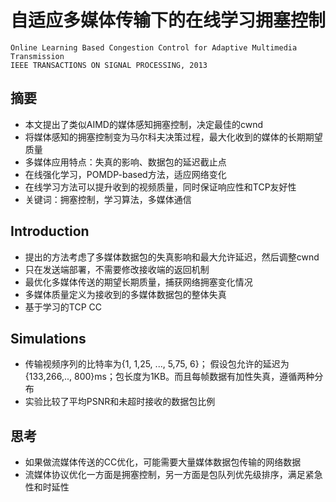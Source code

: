 # 自适应多媒体传输下的在线学习拥塞控制
`Online Learning Based Congestion Control for Adaptive Multimedia Transmission`  
`IEEE TRANSACTIONS ON SIGNAL PROCESSING, 2013`

## 摘要
- 本文提出了类似AIMD的媒体感知拥塞控制，决定最佳的cwnd
- 将媒体感知的拥塞控制变为马尔科夫决策过程，最大化收到的媒体的长期期望质量
- 多媒体应用特点：失真的影响、数据包的延迟截止点
- 在线强化学习，POMDP-based方法，适应网络变化
- 在线学习方法可以提升收到的视频质量，同时保证响应性和TCP友好性
- 关键词：拥塞控制，学习算法，多媒体通信

## Introduction
- 提出的方法考虑了多媒体数据包的失真影响和最大允许延迟，然后调整cwnd
- 只在发送端部署，不需要修改接收端的返回机制
- 最优化多媒体传送的期望长期质量，捕获网络拥塞变化情况
- 多媒体质量定义为接收到的多媒体数据包的整体失真
- 基于学习的TCP CC

## Simulations
- 传输视频序列的比特率为{1, 1,25, ..., 5,75, 6}； 假设包允许的延迟为{133,266,.., 800}ms；包长度为1KB。而且每帧数据有加性失真，遵循两种分布
- 实验比较了平均PSNR和未超时接收的数据包比例

## 思考
- 如果做流媒体传送的CC优化，可能需要大量媒体数据包传输的网络数据
- 流媒体协议优化一方面是拥塞控制，另一方面是包队列优先级排序，满足紧急性和时延性

